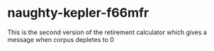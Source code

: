 # naughty-kepler-f66mfr
This is the second version of the retirement calculator which gives a message when corpus depletes to 0
